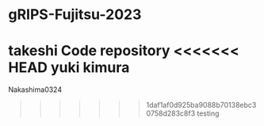 # gRIPS-Fujitsu-2023
takeshi
Code repository
<<<<<<< HEAD
yuki kimura
=======

Nakashima0324

>>>>>>> 1daf1af0d925ba9088b70138ebc30758d283c8f3
testing